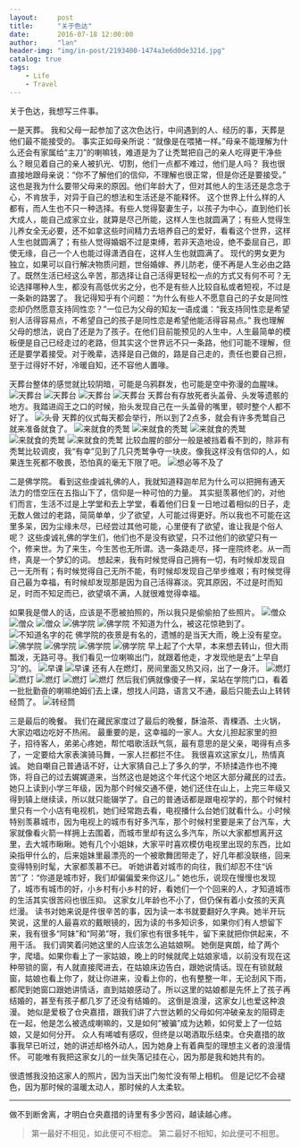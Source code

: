 ```yaml
---
layout:     post
title:      "关于色达"
date:       2016-07-18 12:00:00
author:     "lan"
header-img: "img/in-post/2193400-1474a3e6d0de321d.jpg"
catalog: true
tags:
    - Life
    - Travel
---
```


关于色达，我想写三件事。

一是天葬。
我和父母一起参加了这次色达行，中间遇到的人、经历的事，天葬是他们最不能接受的。
事实正如母亲所说：“就像是在喂猪一样。”母亲不能理解为什么还会有家属给“主刀”的喇嘛钱，难道是为了让秃鹫把自己的亲人吃得更干净些么？眼见着自己的亲人被扒光、切割，他们一点都不难过，他们是人吗？
我也很直接地跟母亲说：“你不了解他们的信仰，不理解也很正常，但是你还是要接受。”
这也是我为什么要带父母来的原因。他们年龄大了，但对其他人的生活还是念念于心，不肯放手，对异于自己的想法和生活还是不能释怀。
这个世界上什么样的人都有，而人生也不只一种选择。有些人觉得娶妻生子，以孩子为中心，直到他们长大成人，能自己成家立业，就算是尽己所能，这样人生也就圆满了；有些人觉得生儿养女全无必要，还不如拿这些时间精力去培养自己的爱好，看看这个世界，这样人生也就圆满了；有些人觉得婚姻不过是束缚，若非天造地设，绝不委屈自己，即使无缘，自己一个人也能过得潇洒自在，这样人生也就圆满了。
现代的男女更为独立，如果可以自行解决物质问题，世俗婚嫁、养儿防老，便不再是人生必由之路了。既然生活已经这么辛苦，那选择让自己活得更轻松一点的方式又有何不可？无论选择哪种人生，都没有高低优劣之分，也不是有些人比较自私或者短视，不过是一条新的路罢了。
我记得知乎有个问题：“为什么有些人不愿意自己的子女是同性恋却仍然愿意支持同性恋？”一位已为父母的知友一语成谶：“我支持同性恋是希望别人活得容易点，不希望自己的孩子是同性恋是希望他能活得容易点。”
我也理解父母的想法，说白了还是为了孩子。在他们目前能预见的人生中，人生最简单的模板便是自己已经走过的老路，但其实这个世界远不只一条路，他们可能不理解，但还是要学着接受。对于晚辈，选择是自己做的，路是自己走的，责任也要自己担，至于过得好不好，冷暖自知，还不容他人置喙。

天葬台整体的感觉就比较阴暗，可能是乌鸦群发，也可能是空中弥漫的血腥味。
![天葬台](/img/in-post/2193400-8b0b551add3c213f.jpg)
![天葬台](/img/in-post/2193400-98661cd92dc4a161.jpg)
![天葬台](/img/in-post/2193400-563754b68537720f.jpg)
![天葬台](/img/in-post/2193400-e505785e3b23b7b4.jpg)
天葬台有存放死者头盖骨、头发等遗骸的地方。我踏进阎王之口的时候，抬头发现自己在一头盖骨的嘴里，顿时整个人都不好了。
![头骨](/img/in-post/2193400-30be4411faceda36.jpg)
天葬的仪式每天都会举行，所以到了2点多，就会有许多秃鹫自己就来准备就食了。
![来就食的秃鹫](/img/in-post/2193400-b320df1c436ce910.jpg)
![来就食的秃鹫](/img/in-post/2193400-3c739a8f29f0445a.jpg)
![来就食的秃鹫](/img/in-post/2193400-132735a6f5804a46.jpg)
![来就食的秃鹫](/img/in-post/2193400-bbea16a569dd8b11.jpg)
![来就食的秃鹫](/img/in-post/2193400-1a763e4ed189dab1.jpg)
比较血腥的部分一般是被挡着看不到的，除非有秃鹫比较调皮，我“有幸”见到了几只秃鹫争夺一块皮。像我这样没有信仰的人，如果连生死都不敬畏，恐怕真的毫无下限了吧。
![想必等不及了](/img/in-post/2193400-2dde60127cd74b0e.jpg)

二是佛学院。
看到这些虔诚礼佛的人，我就知道释迦牟尼为什么可以把拥有通天法力的悟空压在五指山下了，信仰是一种可怕的力量。
其实挺羡慕他们的，对他们而言，生活不过是上学堂和去上学堂，看着他们日复一日地过着相似的日子，走无数人做过的老路，简简单单，少了欲望，人可能过得更好。所以我也不可能在这里多呆，因为尘缘未尽，已经尝过其他可能，心里便有了欲望，谁让我是个俗人呢？
这些虔诚礼佛的学生们，他们也不是没有欲望，只不过他们的欲望只有一个，修来世。为了来生，今生苦也无所谓。选一条路走尽，择一座院终老。从一而终，真是一个梦幻的词。
想起来，我有时候觉得自己拥有一切，有时候却发现自己一无所有；有时候觉得自己无所不能，有时候却发现自己举步维艰；有时候觉得自己最为幸福，有时候却发现那是因为自己活得寡淡。究其原因，不过是时而知足，时而不知足而已，欲望填不满，人就很难觉得幸福。

如果我是僧人的话，应该是不愿被拍照的，所以我只是偷偷拍了些照片。
![僧众](/img/in-post/2193400-d1b8c00698b4b0a4.jpg)
![僧众](/img/in-post/2193400-6cf8cea41e485416.jpg)
![僧众](/img/in-post/2193400-c0e32754963395b6.jpg)
![佛学院](/img/in-post/2193400-9a92ad7b3e770361.jpg)
![佛学院](/img/in-post/2193400-f40b980696e4ec86.jpg)
不知道为什么，被这花惊艳到了。
![不知道名字的花](/img/in-post/2193400-7d1096edcace3673.jpg)
佛学院的夜景是有名的，遗憾的是当天大雨，晚上没有星空。
![佛学院](/img/in-post/2193400-f8dd48abad61cf92.jpg)
![佛学院](/img/in-post/2193400-3f6ce42d0b2bbaab.jpg)
![佛学院](/img/in-post/2193400-807ef1917a81f9c1.jpg)
![佛学院](/img/in-post/2193400-4f0f8a58604404f5.jpg)
早上起了个大早，本来想去转山，但大雨瓢泼，无路可寻。我们看见一位喇嘛出门，就跟着他走，才发现他是去“上早自习”的。
![早课](/img/in-post/2193400-c9adb0400b1a78a6.jpg)
![早课](/img/in-post/2193400-8b1d5bd030edbd7b.jpg)
还有人在燃灯，房间里面又热又闷，出了一身汗。
![燃灯](/img/in-post/2193400-9b3bc943b5e13bc5.jpg)
![燃灯](/img/in-post/2193400-1474a3e6d0de321d.jpg)
![燃灯](/img/in-post/2193400-acc40172dfffea1b.jpg)
![燃灯](/img/in-post/2193400-30d38d641514a07e.jpg)
![燃灯](/img/in-post/2193400-46ebfc31bc02b1cc.jpg)
然后我们俩就像傻子一样，呆站在学院门口，看着一批批勤奋的喇嘛绝姆们去上课，想找人问路，语言又不通，最后只能去山上转转经筒了。
![转经筒](/img/in-post/2193400-f677fc7b9ecdf018.jpg)

三是最后的晚餐。
我们在藏民家度过了最后的晚餐，酥油茶、青稞酒、土火锅，大家边唱边吃好不热闹。
最重要的是，这幸福的一家人。大女儿担起家里的担子，招待客人，弟弟心疼她，帮忙唱歌活跃气氛，最有意思的是父亲，喝得有点多了，一定要给大家表演骑马舞，一家人拦都拦不住。
我很喜欢这家女儿，热情真诚。
她自嘲自己普通话不好，让大家猜自己上了多久的学，不矫揉造作也不掩饰，将自己的过去娓娓道来，当然这也是她这个年代这个地区大部分藏民的过去。她只上读到小学三年级，因为那个时候交通不便，她们还住在山上，上完三年级又得到镇上继续读，所以就只能辍学了。自己的普通话都是跟电视学的，那个时候村里只有一个小店有电视机，她们经常跑去看，电视播什么台她们就看什么。小时候特别羡慕城市，因为电视上的城市有好多汽车，那个时候村里要是来了台汽车，大家就像看火箭一样拥上去围着，而城市里却有这么多汽车，所以大家都想离开这里，去大城市瞅瞅。她有几个小姐妹，大家平时喜欢模仿电视里出现的东西，比如染指甲什么的，后来姐妹里最漂亮的一个被歌舞团带走了，好几年都没联络，回来变得特别时髦，大家都羡慕不已。
听她讲着对城市的向往，我们却忍不住“诉苦”了：“你道是城市好，我们却偏偏爱来你这儿。”
她也乐，说现在慢慢也发现了，城市有城市的好，小乡村有小乡村的好，看她们一个个回来的人，才知道城市的生活其实很苦闷也很压抑。
这家女儿年龄也不小了，但仍保有着小女孩的天真烂漫。
读书对她来说是件很辛苦的事，因为读一本书就要翻好久字典。她半开玩笑说，这里的人最喜欢的戴眼镜的，因为读的书多知识多，如果你们有人想留下来，我有很多“阿妹”和“阿弟”呀，我们家也有很多牦牛，留下来就把你供起来，不用干活。
我们调笑着问她这里的人应该怎么追姑娘啊。
她倒是爽朗，给了两个字，爬墙。如果你看上了一家姑娘，晚上的时候就爬上姑娘家墙，以前没有现在这种带锁的窗，有人就直接爬进去，在姑娘床边告白，跟她说情话。现在有锁就敲窗，姑娘也看上你了，就让你进来，没看上你的，也有整整一年，无论刮风下雨，都爬到她窗口跟她讲情话，直到姑娘感动了。所以这里的姑娘都是先怀上了孩子再结婚的，甚至有孩子都几岁了还没有结婚的。
这倒是浪漫，这家女儿也爱这种浪漫。
她似是爱极了仓央嘉措，跟我们讲了六世达赖的父母如何冲破亲友的阻碍走在一起，他是怎么被选成喇嘛的，又是如何“被骗”成为达赖，如何爱上了一位姑娘，又是如何分开。
众人有唏嘘有感叹，但终是以喝酒取乐结束。仓央嘉措的故事我早已听过，她的讲述却格外动人，因为她身上有着典型的理想主义者的浪漫情怀。
可能唯有我把这家女儿的一丝失落记挂在心，因为那是我和她共有的。

很遗憾我没拍这家人的照片，因为当天出门匆忙没有带上相机。
但是记忆不会褪色，因为那时候的温暖太动人，那时候的人太柔软。

-------
做不到断舍离，才明白仓央嘉措的诗里有多少苦闷，越读越心疼。
> 第一最好不相见，如此便可不相恋。 
> 第二最好不相知，如此便可不相思。